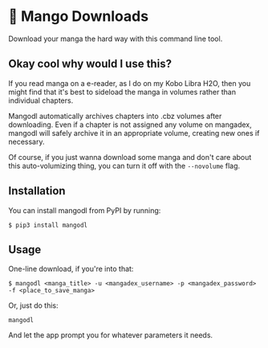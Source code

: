 # 🥭 Mango Downloads

Download your manga the hard way with this command line tool.

## Okay cool why would I use this?

If you read manga on a e-reader, as I do on my Kobo Libra H2O, then you might find that it's best to sideload the manga in volumes rather than individual chapters.

Mangodl automatically archives chapters into .cbz volumes after downloading. Even if a chapter is not assigned any volume on mangadex, mangodl will safely archive it in an appropriate volume, creating new ones if necessary.

Of course, if you just wanna download some manga and don't care about this auto-volumizing thing, you can turn it off with the `--novolume` flag.

## Installation

You can install mangodl from PyPI by running:

```
$ pip3 install mangodl
```

## Usage

One-line download, if you're into that:

```
$ mangodl <manga_title> -u <mangadex_username> -p <mangadex_password> -f <place_to_save_manga>
```

Or, just do this:

```
mangodl
```

And let the app prompt you for whatever parameters it needs.
